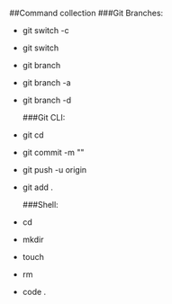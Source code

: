##Command collection
###Git Branches:

- git switch -c <branch-name>
- git switch <branchname>
- git branch
- git branch -a
- git branch -d <branchname>

  ###Git CLI:

- git cd <directory-name>
- git commit -m ""
- git push -u origin <branch-name>
- git add .

  ###Shell:

- cd <directory-name>
- mkdir <new-directory-name>
- touch <file-name>
- rm <file-name>
- code .
